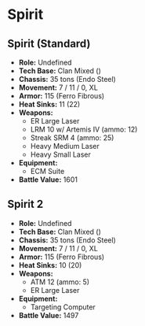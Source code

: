 # Spirit
## Spirit (Standard)
- **Role:** Undefined
- **Tech Base:** Clan Mixed ()
- **Chassis:** 35 tons (Endo Steel)
- **Movement:** 7 / 11 / 0, XL
- **Armor:** 115 (Ferro Fibrous)
- **Heat Sinks:** 11 (22)
- **Weapons:**
  - ER Large Laser
  - LRM 10 w/ Artemis IV (ammo: 12)
  - Streak SRM 4 (ammo: 25)
  - Heavy Medium Laser
  - Heavy Small Laser
- **Equipment:**
  - ECM Suite
- **Battle Value:** 1601

## Spirit 2
- **Role:** Undefined
- **Tech Base:** Clan Mixed ()
- **Chassis:** 35 tons (Endo Steel)
- **Movement:** 7 / 11 / 0, XL
- **Armor:** 115 (Ferro Fibrous)
- **Heat Sinks:** 10 (20)
- **Weapons:**
  - ATM 12 (ammo: 5)
  - ER Large Laser
- **Equipment:**
  - Targeting Computer
- **Battle Value:** 1497

